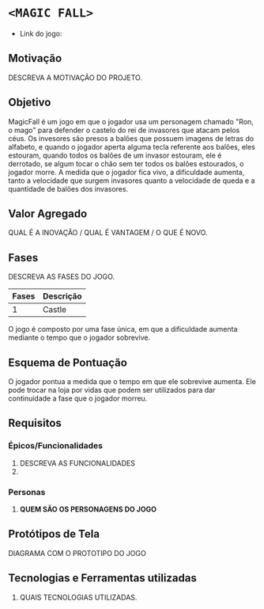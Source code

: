 # `<MAGIC FALL>`

* Link do jogo:

## Motivação

DESCREVA A MOTIVAÇÃO DO PROJETO.

## Objetivo

MagicFall é um jogo em que o jogador usa um personagem chamado "Ron, o mago" para defender o castelo do rei de invasores que atacam pelos céus. Os invesores são presos a balões que possuem imagens de letras do alfabeto, e quando o jogador aperta alguma tecla referente aos balões, eles estouram, quando todos os balões de um invasor estouram, ele é derrotado, se algum tocar o chão sem ter todos os balões estourados, o jogador morre. A medida que o jogador fica vivo, a dificuldade aumenta, tanto a velocidade que surgem invasores quanto a velocidade de queda e a quantidade  de balões dos invasores.

## Valor Agregado

QUAL É A INOVAÇÃO / QUAL É VANTAGEM / O QUE É NOVO.

## Fases

DESCREVA AS FASES DO JOGO.

| Fases | Descrição |
| ----- | ----------- |
| 1     |   Castle    |



O jogo é composto por uma fase única, em que a dificuldade aumenta mediante o tempo que o jogador sobrevive.

## Esquema de Pontuação

O jogador pontua a medida que o tempo em que ele sobrevive aumenta. Ele pode trocar na loja por vidas que podem ser utilizados para dar continuidade a fase que o jogador morreu.

## Requisitos

### Épicos/Funcionalidades

1. DESCREVA AS FUNCIONALIDADES
2. 

### Personas

1. **QUEM SÃO OS PERSONAGENS DO JOGO**

## Protótipos de Tela

DIAGRAMA COM O PROTOTIPO DO JOGO

## Tecnologias e Ferramentas utilizadas

1. QUAIS TECNOLOGIAS UTILIZADAS.
